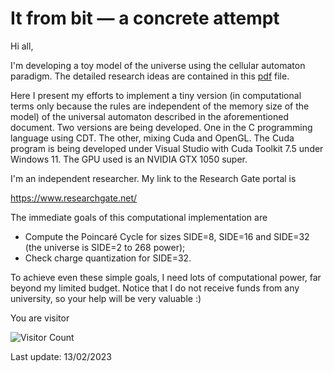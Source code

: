 # It from bit — a concrete attempt
Hi all,

I'm developing a toy model of the universe using the cellular automaton paradigm. The detailed research ideas are contained in this <A HREF="https://zenodo.org/record/7579718#.Y-p7LMfMK00">pdf</A> file.

Here I present my efforts to implement a tiny version (in computational terms only because the rules are independent of the memory size of the model) of the universal automaton described in the aforementioned document. Two versions are being developed. One in the C programming language using CDT. The other, mixing Cuda and OpenGL.
The Cuda program is being developed under Visual Studio with Cuda Toolkit 7.5 under Windows 11. The GPU used is an NVIDIA GTX 1050 super.

I'm an independent researcher. My link to the Research Gate portal is

https://www.researchgate.net/

The immediate goals of this computational implementation are
* Compute the Poincaré Cycle for sizes SIDE=8, SIDE=16 and SIDE=32 (the universe is SIDE=2 to 268 power);
* Check charge quantization for SIDE=32.

To achieve even these simple goals, I need lots of computational power, far beyond my limited budget. Notice that I do not receive funds from any university, so your help will be very valuable :)

You are visitor 

![Visitor Count](https://profile-counter.glitch.me/javaresende/count.svg)


Last update: 13/02/2023
